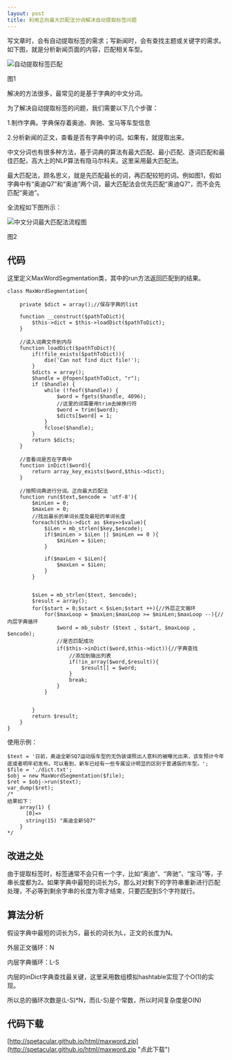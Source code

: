 ```yaml
---
layout: post
title: 利用正向最大匹配法分词解决自动提取标签问题
---
```


写文章时，会有自动提取标签的需求；写新闻时，会有查找主题或关键字的需求。如下图，就是分析新闻页面的内容，匹配相关车型。

![自动提取标签匹配](http://spetacular.github.io/images/2015-05-05/example.png)

图1

解决的方法很多，最常见的是基于字典的中文分词。

为了解决自动提取标签的问题，我们需要以下几个步骤：

1.制作字典。字典保存着奥迪、奔驰、宝马等车型信息

2.分析新闻的正文，查看是否有字典中的词。如果有，就提取出来。

中文分词也有很多种方法，基于词典的算法有最大匹配、最小匹配、逐词匹配和最佳匹配，高大上的NLP算法有隐马尔科夫。这里采用最大匹配法。

最大匹配法，顾名思义，就是先匹配最长的词，再匹配较短的词。例如图1，假如字典中有“奥迪Q7”和“奥迪”两个词，最大匹配法会优先匹配“奥迪Q7”，而不会先匹配“奥迪”。


全流程如下图所示：

![中文分词最大匹配法流程图](http://spetacular.github.io/images/2015-05-05/max.png)

图2

## 代码 ##
这里定义MaxWordSegmentation类，其中的run方法返回匹配到的结果。

	class MaxWordSegmentation{

		private $dict = array();//保存字典的list
	
		function __construct($pathToDict){
			$this->dict = $this->loadDict($pathToDict);
		}
		
		//读入词典文件到内存
		function loadDict($pathToDict){
			if(!file_exists($pathToDict)){
				die('Can not find dict file!');
			}
			$dicts = array();
			$handle = @fopen($pathToDict, "r");
			if ($handle) {
				while (!feof($handle)) {
					$word = fgets($handle, 4096);
					//这里的词需要用trim去掉换行符
					$word = trim($word);
					$dicts[$word] = 1;
				}
				fclose($handle);
			}
			return $dicts;
		}
	
		//查看词是否在字典中
		function inDict($word){
			return array_key_exists($word,$this->dict);
		}
	
		//按照词典进行分词。正向最大匹配法
		function run($text,$encode = 'utf-8'){
			$minLen = 0;
			$maxLen = 0;
			//找出最长的单词长度及最短的单词长度
			foreach($this->dict as $key=>$value){
				$iLen = mb_strlen($key,$encode);
				if($minLen > $iLen || $minLen == 0 ){
					$minLen = $iLen;
				}
	
				if($maxLen < $iLen){
					$maxLen = $iLen;
				}
			}
			
	
			$sLen = mb_strlen($text, $encode);
			$result = array();
			for($start = 0;$start < $sLen;$start ++){//外层正文循环	
				for($maxLoop = $maxLen;$maxLoop >= $minLen;$maxLoop --){//内层字典循环
					$word = mb_substr ($text , $start, $maxLoop , $encode);
					//是否匹配成功
					if($this->inDict($word,$this->dict)){//字典查找
						//添加到输出列表
						if(!in_array($word,$result)){
							$result[] = $word;
						}
						break;
					}
				}
				
				
			}
			return $result;
		}
	}

使用示例：

	$text = '日前，奥迪全新SQ7运动版车型的无伪装谍照出人意料的被曝光出来，该车预计今年底或者明年初发布。可以看到，新车已经有一些专属设计明显的区别于普通版的车型。';
	$file = './dict.txt';	
	$obj = new MaxWordSegmentation($file);
	$ret = $obj->run($text);
	var_dump($ret);
	/*
	结果如下：
		array(1) {
		  [0]=>
		  string(15) "奥迪全新SQ7"
		}
	*/


## 改进之处 ##
由于提取标签时，标签通常不会只有一个字，比如“奥迪”、“奔驰”、“宝马”等，子串长度都为2。如果字典中最短的词长为S，那么对对剩下的字符串重新进行匹配处理，不必等到剩余字串的长度为零才结束，只要匹配到S个字符就行。

## 算法分析 ##
假设字典中最短的词长为S，最长的词长为L，正文的长度为N。

外层正文循环：N

内层字典循环：L-S

内层的inDict字典查找最关键，这里采用数组模拟hashtable实现了个O(1)的实现。

所以总的循环次数是(L-S)*N，而(L-S)是个常数，所以时间复杂度是O(N)

## 代码下载 ##

[http://spetacular.github.io/html/maxword.zip](http://spetacular.github.io/html/maxword.zip "点此下载")

